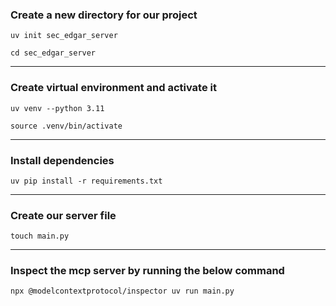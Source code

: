 ### Create a new directory for our project
`uv init sec_edgar_server`

`cd sec_edgar_server`

---

### Create virtual environment and activate it
`uv venv --python 3.11`

`source .venv/bin/activate`

---

### Install dependencies
`uv pip install -r requirements.txt`

---

### Create our server file
`touch main.py`

---

### Inspect the mcp server by running the below command

`npx @modelcontextprotocol/inspector uv run main.py`